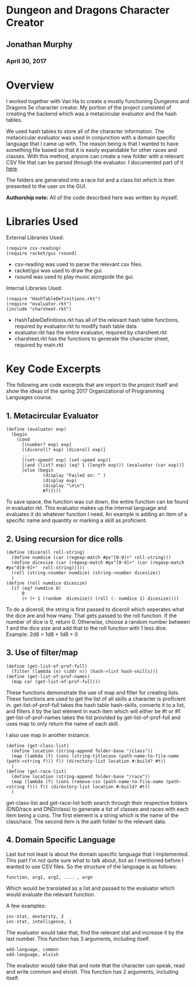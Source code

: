 # Dungeon and Dragons Character Creator

## Jonathan Murphy
### April 30, 2017


# Overview
I worked together with Van Ha to create a mostly functioning Dungeons and Dragons 5e character creator.
My portion of the project consisted of creating the backend which was a metacircular evaluator and the hash tables.

We used hash tables to store all of the character information. The metacircular evaluator was used in conjunction with a domain specific language that I came up with. The reason being is that I wanted to have something file based so that it is easily expandable for other races and classes. With this method, anyone can create a new folder with a relevant CSV file that can be parsed through the evaluator. I documented part of it [here](Documentation.md).

The folders are generated into a race list and a class list which is then presented to the user on the GUI.

**Authorship note:** All of the code described here was written by myself.

# Libraries Used
External Libraries Used:
```
(require csv-reading)
(require racket/gui rsound)
```
* csv-reading was used to parse the relevant csv files.
* racket/gui was used to draw the gui.
* rsound was used to play music alongside the gui.

Internal Libraries Used:
```
(require "HashTableDefinitions.rkt")
(require "evaluator.rkt")
(include "charsheet.rkt")
```
* HashTableDefinitions.rkt has all of the relevant hash table functions, required by evaluator.rkt to modify hash table data
* evaluator.rkt has the entire evaluator, required by charsheet.rkt
* charsheet.rkt has the functions to generate the character sheet, required by main.rkt


# Key Code Excerpts
The following are code excerpts that are import to the project itself and show the ideas of the spring 2017 Organizational of Programming Languages course.

## 1. Metacircular Evaluator
```
(define (evaluator exp)
  (begin
    (cond
      [(number? exp) exp]
      [(diceroll? exp) (diceroll exp)]
      ...
      [(set-speed? exp) (set-speed exp)]
      [(and (list? exp) (eq? 1 (length exp))) (evaluator (car exp))]
      [else (begin
              (display "Failed on: " )
              (display exp)
              (display "\n\n")
              #f)])))
```
To save space, the function was cut down, the entire function can be found in evaluator.rkt. This evaluator makes up the internal language and evaluates it do whatever function I need. An example is adding an item of a specific name and quantity or marking a skill as proficient.

## 2. Using recursion for dice rolls
```
(define (diceroll roll-string)
  (define numdice (car (regexp-match #px"[0-9]+" roll-string)))
  (define dicesize (car (regexp-match #px"[0-9]+" (car (regexp-match #px"d[0-9]+"  roll-string)))))
  (roll (string->number numdice) (string->number dicesize))
  )
(define (roll numdice dicesize)
  (if (eq? numdice 0)
      0
      (+ (+ 1 (random  dicesize)) (roll (- numdice 1) dicesize))))
```
To do a diceroll, the string is first passed to diceroll which seperates what the dice are and how many. That gets passed to the roll function. If the number of dice is 0, return 0. Otherwise, choose a random number between 1 and the dice size and add that to the roll function with 1 less dice.
Example: 2d8 = 1d8 + 1d8 + 0

## 3. Use of filter/map
```
(define (get-list-of-prof-full)
  (filter (lambda (n) (cddr n)) (hash->list hash-skills)))
(define (get-list-of-prof-names)
  (map car (get-list-of-prof-full)))
```
These functions demonstrate the use of map and filter for creating lists.
These functions are used to get the list of all skills a character is proficient in. get-list-of-prof-full takes the hash table hash-skills, converts it to a list, and filters it by the last element in each item which will either be #t or #f. get-list-of-prof-names takes the list provided by get-list-of-prof-full and uses map to only return the name of each skill.

I also use map in another instance.
```
(define (get-class-list)
  (define location (string-append folder-base "/class"))
  (map (lambda (f) (cons (string-titlecase (path-name-to-file-name (path->string f))) f)) (directory-list location #:build? #t))
  )
(define (get-race-list)
  (define location (string-append folder-base "/race"))
  (map (lambda (f) (cons (remove-csv (path-name-to-file-name (path->string f))) f)) (directory-list location #:build? #t))
  )
```
get-class-list and get-race-list both search through their respective folders (DND/race and DND/class) to generate a list of classes and races with each item being a cons. The first element is a string which is the name of the class/race. The second item is the path folder to the relevant data.

## 4. Domain Specific Language
Last but not least is about the domain specific language that I implemented. This part I'm not quite sure what to talk about, but as I mentioned before I wanted to use CSV files. So the structure of the language is as follows:
```
function, arg1, arg2, .... , argn
```
Which would be translated as a list and passed to the evaluator which would evaluate the relevant function.

A few examples:
```
inc-stat, dexterity, 2
inc-stat, intelligence, 1
```
The evaluator would take that, find the relevant stat and increase it by the last number. This function has 3 arguments, including itself.

```
add-language, common
add-language, elvish
```
The evalautor would take that and note that the character can speak, read and write common and elvish. This function has 2 arguments, including itself.